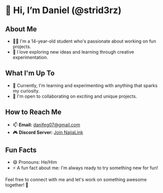 # 👋 Hi, I’m Daniel (@strid3rz)

## About Me
- 👦🏽 I'm a 14-year-old student who's passionate about working on fun projects.  
- 👀 I love exploring new ideas and learning through creative experimentation.  

## What I'm Up To
- 🌱 Currently, I'm learning and experimenting with anything that sparks my curiosity.  
- 💞️ I'm open to collaborating on exciting and unique projects.  

## How to Reach Me
- 📫 **Email:** [danifeg07@gmail.com](mailto:danifeg07@gmail.com)  
- 🎮 **Discord Server:** [Join NaijaLink](https://discord.gg/5pNEbYZu6w)  

## Fun Facts
- 😄 Pronouns: He/Him  
- ⚡ A fun fact about me: I'm always ready to try something new for fun!  

Feel free to connect with me and let's work on something awesome together! 🚀  
